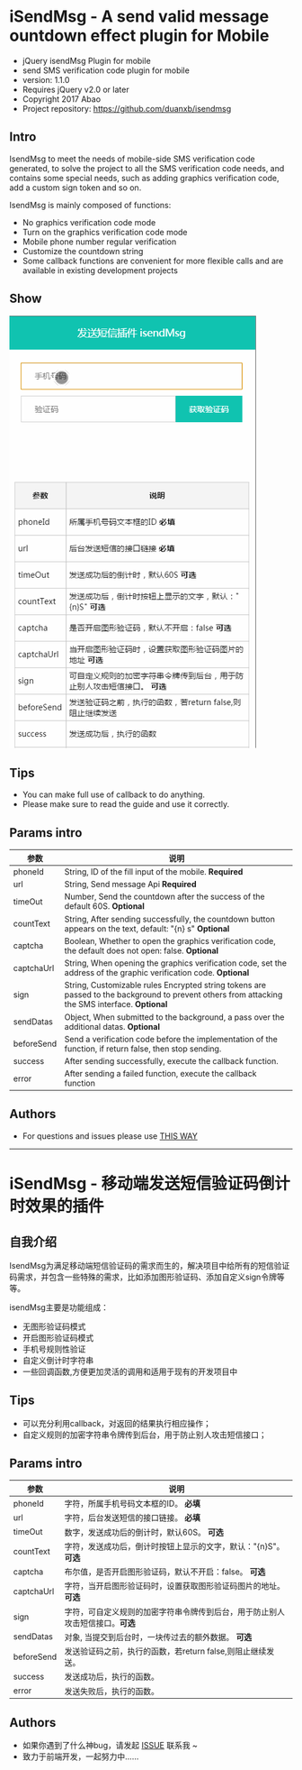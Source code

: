 # iSendMsg - A send valid message ountdown effect plugin for Mobile

* jQuery isendMsg Plugin for mobile
* send SMS verification code plugin for mobile
* version: 1.1.0
* Requires jQuery v2.0 or later
* Copyright 2017 Abao
* Project repository: https://github.com/duanxb/isendmsg

## Intro
IsendMsg to meet the needs of mobile-side SMS verification code generated, to solve the project to all the SMS verification code needs, and contains some special needs, such as adding graphics verification code, add a custom sign token and so on.

IsendMsg is mainly composed of functions:

- No graphics verification code mode
- Turn on the graphics verification code mode
- Mobile phone number regular verification
- Customize the countdown string
- Some callback functions are convenient for more flexible calls and are available in existing development projects

## Show

![此处输入图片的描述][1]

## Tips

 - You can make full use of callback to do anything.
 - Please make sure to read the guide and use it correctly.

## Params intro

| 参数        	| 说明           |
| ------------- |-------------|
| phoneId      	| String, ID of the fill input of the mobile. **Required** |
| url     		| String, Send message Api **Required** |      |
| timeOut 		| Number, Send the countdown after the success of the default 60S. **Optional**      | 
| countText		| String, After sending successfully, the countdown button appears on the text, default: "{n} s"  **Optional**     | 
| captcha 		| Boolean, Whether to open the graphics verification code, the default does not open: false.   **Optional**   | 
| captchaUrl	| String, When opening the graphics verification code, set the address of the graphic verification code.   **Optional**      | 
| sign 			| String, Customizable rules Encrypted string tokens are passed to the background to prevent others from attacking the SMS interface. **Optional**      | 
| sendDatas		| Object, When submitted to the background, a pass over the additional datas. **Optional**|
| beforeSend	| Send a verification code before the implementation of the function, if return false, then stop sending.      | 
| success 		| After sending successfully, execute the callback function.     | 
| error 		| After sending a failed function, execute the callback function      | 

## Authors

 - For questions and issues please use [THIS WAY][2]
 
----------

# iSendMsg - 移动端发送短信验证码倒计时效果的插件

## 自我介绍

IsendMsg为满足移动端短信验证码的需求而生的，解决项目中给所有的短信验证码需求，并包含一些特殊的需求，比如添加图形验证码、添加自定义sign令牌等等。

isendMsg主要是功能组成：

 - 无图形验证码模式
 - 开启图形验证码模式
 - 手机号规则性验证
 - 自定义倒计时字符串
 - 一些回调函数,方便更加灵活的调用和适用于现有的开发项目中

## Tips

 - 可以充分利用callback，对返回的结果执行相应操作；
 - 自定义规则的加密字符串令牌传到后台，用于防止别人攻击短信接口；

## Params intro

| 参数        	| 说明           |
| ------------- |-------------|
| phoneId      	| 字符，所属手机号码文本框的ID。 **必填** |
| url     		| 字符，后台发送短信的接口链接。 **必填** |      |
| timeOut 		| 数字，发送成功后的倒计时，默认60S。 **可选**      | 
| countText		| 字符，发送成功后，倒计时按钮上显示的文字，默认："{n}S"。 **可选**     | 
| captcha 		| 布尔值，是否开启图形验证码，默认不开启：false。 **可选**   | 
| captchaUrl	| 字符，当开启图形验证码时，设置获取图形验证码图片的地址。 **可选**      | 
| sign 			| 字符，可自定义规则的加密字符串令牌传到后台，用于防止别人攻击短信接口。**可选**      | 
| sendDatas		| 对象, 当提交到后台时，一块传过去的额外数据。 **可选**|
| beforeSend	| 发送验证码之前，执行的函数，若return false,则阻止继续发送。      | 
| success 		| 发送成功后，执行的函数。     | 
| error 		| 发送失败后，执行的函数。      | 

## Authors

 - 如果你遇到了什么神bug，请发起 [ISSUE][3] 联系我 ~
 - 致力于前端开发，一起努力中……


  [1]: https://github.com/duanxb/isendmsg/blob/master/images/isendmsgdemo.gif
  [2]: https://github.com/duanxb/isendmsg/issues
  [3]: https://github.com/duanxb/isendmsg/issues

